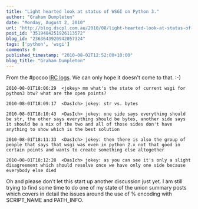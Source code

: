 ```yaml
---
title: "Light hearted look at status of WSGI on Python 3."
author: "Graham Dumpleton"
date: "Monday, August 2, 2010"
url: "http://blog.dscpl.com.au/2010/08/light-hearted-look-at-status-of-wsgi-on.html"
post_id: "3519484251926113572"
blog_id: "2363643920942057324"
tags: ['python', 'wsgi']
comments: 0
published_timestamp: "2010-08-02T12:52:00+10:00"
blog_title: "Graham Dumpleton"
---
```


From the \#pocoo [IRC logs](http://dev.pocoo.org/irclogs/%23pocoo.2010-08-01.log). We can only hope it doesn't come to that. :-\)
    
    
```
2010-08-01T18:06:29  <jokey> mm what's the state of current wsgi for python3 btw? what are the open points?
```
    
    
```
2010-08-01T18:09:17  <DasIch> jokey: str vs. bytes
```
    
    
```
2010-08-01T18:10:43  <DasIch> jokey: one side says everything should be str, the other says everything should be bytes, another side says it should be a mix of the two and all of those sides don't have anything to show which is the best solution
```
    
    
```
2010-08-01T18:11:33  <DasIch> jokey: then there is also the group of people that says that wsgi was even in python 2.x not that good in certain points and wants to create something else altogether
```
    
    
```
2010-08-01T18:12:28  <DasIch> jokey: as you can see it's only a slight disagreement which should resolve once we have only one side because everybody else died
```

Oh and please don't let this start up another discussion just yet. I am still trying to find some time to do one of my state of the union summary posts which covers in detail the issues around the use of % encoding with SCRIPT\_NAME and PATH\_INFO.